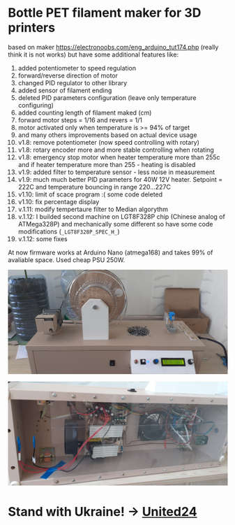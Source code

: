 # Bottle PET filament maker for 3D printers

based on maker https://electronoobs.com/eng_arduino_tut174.php (really think it is not works)
but have some additional features like:
1. added potentiometer to speed regulation
2. forward/reverse direction of motor
3. changed PID regulator to other library
4. added sensor of filament ending
5. deleted PID parameters configuration (leave only temperature configuring)
6. added counting length of filament maked (cm)
7. forward motor steps = 1/16 and revers = 1/1
8. motor activated only when temperature is >= 94% of target
9. and many others improvements based on actual device usage
10. v1.8: remove potentiometer (now speed controlling with rotary)
11. v1.8: rotary encoder more and more stable controlling when rotating
12. v1.8: emergency stop motor when heater temperature more than 255c and if heater temperature more than 255 - heating is disabled
13. v1.9: added filter to temperature sensor - less noise in measurement
14. v1.9: much much better PID parameters for 40W 12V heater. Setpoint = 222C and temperature bouncing in range 220...227C
15. v1.10: limit of scace program :( some code deleted
16. v1.10: fix percentage display
17. v.1.11: modify tempertaure filter to Median algorythm
18. v.1.12: I builded second machine on LGT8F328P chip (Chinese analog of ATMega328P) and mechanically some different so have some code modifications (```_LGT8F328P_SPEC_H_```)
19. v.1.12: some fixes

At now firmware works at Arduino Nano (atmega168) and takes 99% of avaliable space. 
Used cheap PSU 250W.

![pet filament maker](https://github.com/boomsya/PET-filament-maker/blob/main/20230801_170722.jpg)

![pet filament maker](https://github.com/boomsya/PET-filament-maker/blob/main/20230823_114803.jpg)

# Stand with Ukraine! -> [United24](https://u24.gov.ua/)
